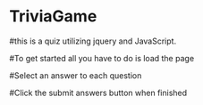 # TriviaGame

#this is a quiz utilizing jquery and JavaScript. 

#To get started all you have to do is load the page 

#Select an answer to each question 

#Click the submit answers button when finished
